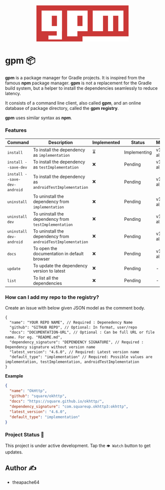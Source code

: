<p align="center">
  <img src="extras/logo/gpm_original_logo.png" width="300">
</p>

# gpm 📦

**gpm** is a package manager for Gradle projects. It is inspired from the famous **npm** package manager.
 **gpm** is not a replacement for the Gradle build system, but a helper to install the dependencies seamlessly to reduce latency.

 It consists of a command line client, also called **gpm**, and an online database of package directory, called the **gpm registry**.

**gpm** uses similar syntax as **npm**.


### Features

| Command                      | Description                                                  | Implemented | Status  | Milestone      |
|------------------------------|--------------------------------------------------------------|-------------|---------|----------------|
| `install`                    | To install the dependency as `implementation`                | ⏳           | Implementing | v1.0.0-alpha01 |
| `install --save-dev`         | To install the dependency as `testImplementation`            | ❌           | Pending | v1.0.0-alpha01 |
| `install --save-dev-android` | To install the dependency as `androidTestImplementation`     | ❌           | Pending | v1.0.0-alpha01 |
| `uninstall`                  | To uninstall the dependency from `implementation`            | ❌           | Pending | v1.0.0-alpha01 |
| `uninstall dev`              | To uninstall the dependency from `testImplementation`        | ❌           | Pending | v1.0.0-alpha01 |
| `uninstall dev-android`      | To uninstall the dependency from `androidTestImplementation` | ❌           | Pending | v1.0.0-alpha01 |
| `docs`                       | To open the documentation in default browser                 | ❌           | Pending | v1.0.0-alpha01 |
| `update`                     | To update the dependency version to latest                   | ❌           | Pending | -              |
| `list`                       | To list all the dependencies                                 | ❌           | Pending | -              |

### How can I add my repo to the registry?

Create an issue with below given JSON model as the comment body. 

```
{
  "name": "YOUR REPO NAME", // Required : Depenedency Name
  "github": "GITHUB REPO", // Optional: In format, user/repo 
  "docs": "DOCUMENTATION-URL", // Optional : Can be full URL or file name. For eg. "README.md",
  "dependency_signature": "DEPENDENCY SIGNATURE", // Required : Dependency signature without version name
  "latest_version": "4.6.0", // Required: Latest version name
  "default_type": "implementation" // Required: Possible values are implementation, testImplementation, androidTestImplementation
}
```

**Example**

```json
{
  "name": "OkHttp",
  "github": "square/okhttp",
  "docs": "https://square.github.io/okhttp/",
  "dependency_signature": "com.squareup.okhttp3:okhttp",
  "latest_version": "4.6.0",
  "default_type": "implementation"
}
```

### Project Status 👷

This project is under active development. Tap the `👁️ Watch` button to get updates. 


## Author ✍️
- theapache64
